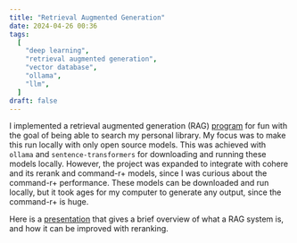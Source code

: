 ```yaml
---
title: "Retrieval Augmented Generation"
date: 2024-04-26 00:36
tags:
  [
    "deep learning",
    "retrieval augmented generation",
    "vector database",
    "ollama",
    "llm",
  ]
draft: false
---
```


I implemented a retrieval augmented generation (RAG) 
[program](https://github.com/aktersnurra/rag) for fun with the goal of being able to 
search my personal library. My focus was to make this run locally with only open
source models. This was achieved with `ollama` and `sentence-transformers` for 
downloading and running these models locally. However, the project was expanded to
integrate with cohere and its rerank and command-r+ models, since I was curious about
the command-r+ performance. These models can be downloaded and run locally, but it took
ages for my computer to generate any output, since the command-r+ is huge.


Here is a [presentation](/rag.html) that gives a brief overview of what a RAG system
is, and how it can be improved with reranking.
